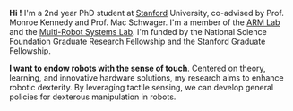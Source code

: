 ---
---

**Hi !** I'm a 2nd year PhD student at [Stanford](https://www.stanford.edu/) University, co-advised by Prof. Monroe Kennedy and Prof. Mac Schwager. I'm a member of the [ARM Lab](https://arm.stanford.edu/) and the [Multi-Robot Systems Lab](https://msl.stanford.edu/). I'm funded by the National Science Foundation Graduate Research Fellowship and the Stanford Graduate Fellowship.

**I want to endow robots with the sense of touch**. Centered on theory, learning, and innovative hardware solutions, my research aims to enhance robotic dexterity. By leveraging tactile sensing, we can develop general policies for dexterous manipulation in robots.

    

